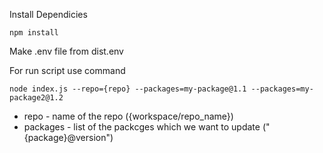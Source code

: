Install Dependicies

```
npm install
```

Make .env file from dist.env

For run script use command

```
node index.js --repo={repo} --packages=my-package@1.1 --packages=my-package2@1.2
```

- repo - name of the repo ({workspace/repo_name})
- packages - list of the packcges which we want to update ("{package}@version")

